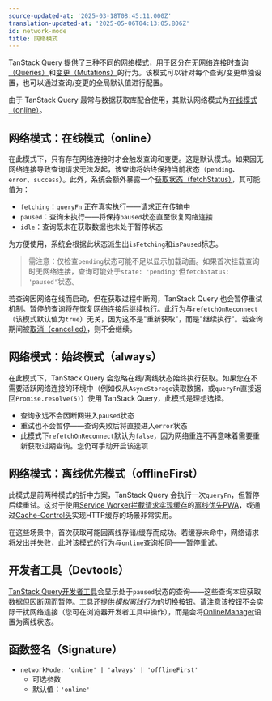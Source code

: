 ```yaml
---
source-updated-at: '2025-03-18T08:45:11.000Z'
translation-updated-at: '2025-05-06T04:13:05.806Z'
id: network-mode
title: 网络模式
---
```


TanStack Query 提供了三种不同的网络模式，用于区分在无网络连接时[查询（Queries）](./queries.md)和[变更（Mutations）](./mutations.md)的行为。该模式可以针对每个查询/变更单独设置，也可以通过查询/变更的全局默认值进行配置。

由于 TanStack Query 最常与数据获取库配合使用，其默认网络模式为[在线模式（online）](#network-mode-online)。

## 网络模式：在线模式（online）

在此模式下，只有存在网络连接时才会触发查询和变更。这是默认模式。如果因无网络连接导致查询请求无法发起，该查询将始终保持当前状态（`pending`、`error`、`success`）。此外，系统会额外暴露一个[获取状态（fetchStatus）](./queries.md#fetchstatus)，其可能值为：

- `fetching`：`queryFn` 正在真实执行——请求正在传输中
- `paused`：查询未执行——将保持`paused`状态直至恢复网络连接
- `idle`：查询既未在获取数据也未处于暂停状态

为方便使用，系统会根据此状态派生出`isFetching`和`isPaused`标志。

> 需注意：仅检查`pending`状态可能不足以显示加载动画。如果首次挂载查询时无网络连接，查询可能处于`state: 'pending'`但`fetchStatus: 'paused'`状态。

若查询因网络在线而启动，但在获取过程中断网，TanStack Query 也会暂停重试机制。暂停的查询将在恢复网络连接后继续执行。此行为与`refetchOnReconnect`（该模式默认值为`true`）无关，因为这不是"重新获取"，而是"继续执行"。若查询期间被[取消（cancelled）](./query-cancellation.md)，则不会继续。

## 网络模式：始终模式（always）

在此模式下，TanStack Query 会忽略在线/离线状态始终执行获取。如果您在不需要活跃网络连接的环境中（例如仅从`AsyncStorage`读取数据，或`queryFn`直接返回`Promise.resolve(5)`）使用 TanStack Query，此模式是理想选择。

- 查询永远不会因断网进入`paused`状态
- 重试也不会暂停——查询失败后将直接进入`error`状态
- 此模式下`refetchOnReconnect`默认为`false`，因为网络重连不再意味着需要重新获取过期查询。您仍可手动开启该选项

## 网络模式：离线优先模式（offlineFirst）

此模式是前两种模式的折中方案，TanStack Query 会执行一次`queryFn`，但暂停后续重试。这对于使用[Service Worker拦截请求实现缓存](https://developer.mozilla.org/en-US/docs/Web/Progressive_web_apps/Offline_Service_workers)的[离线优先PWA](https://developer.mozilla.org/en-US/docs/Web/Progressive_web_apps/Offline_Service_workers)，或通过[Cache-Control头](https://developer.mozilla.org/en-US/docs/Web/HTTP/Caching#the_cache-control_header)实现HTTP缓存的场景非常实用。

在这些场景中，首次获取可能因离线存储/缓存而成功。若缓存未命中，网络请求将发出并失败，此时该模式的行为与`online`查询相同——暂停重试。

## 开发者工具（Devtools）

[TanStack Query开发者工具](../devtools.md)会显示处于`paused`状态的查询——这些查询本应获取数据但因断网而暂停。工具还提供*模拟离线行为*的切换按钮。请注意该按钮不会实际干扰网络连接（您可在浏览器开发者工具中操作），而是会将[OnlineManager](../../../reference/onlineManager.md)设置为离线状态。

## 函数签名（Signature）

- `networkMode: 'online' | 'always' | 'offlineFirst'`
  - 可选参数
  - 默认值：`'online'`
